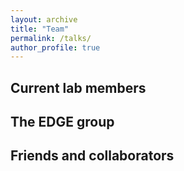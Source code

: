 ```yaml
---
layout: archive
title: "Team"
permalink: /talks/
author_profile: true
---
```



## Current lab members


## The EDGE group


## Friends and collaborators


